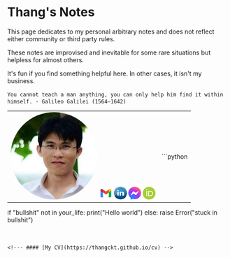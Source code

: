 # Thang's Notes

This page dedicates to my personal arbitrary notes and does not reflect either community or third party rules. 

These notes are improvised and inevitable for some rare situations but helpless for almost others. 

It's fun if you find something helpful here. In other cases, it isn't my business.

```tip
You cannot teach a man anything, you can only help him find it within himself. - Galileo Galilei (1564–1642)
```

<!-- add picutres in table-->
<!-- ![](./assets/images/my_picture3x3.jpg) --> 
|            |              |
| :--------: | :----------- |
| <img src="./assets/images/my_picture3x3.jpg" style="border-radius: 50%"/> [![](./assets/images/icon_email.png)](mailto:caothangckt@gmail.com) [![](./assets/images/icon_linkedin.jpg)](https://www.linkedin.com/in/thang-nguyen-5b458a218) [![](./assets/images/icon_messenger.png)](https://www.facebook.com/thangckt5) [![](./assets/images/icon_ORCID.png)](https://orcid.org/0000-0001-9826-5397) |  ```python
if "bullshit" not in your_life:
    print("Hello world")
else:
    raise Error("stuck in bullshit")
``` |


<!--- #### [My CV](https://thangckt.github.io/cv) -->


